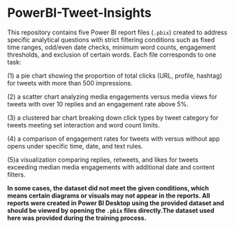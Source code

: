 # PowerBI-Tweet-Insights

This repository contains five Power BI report files (`.pbix`) created to address specific analytical questions with strict filtering conditions such as fixed time ranges, odd/even date checks, minimum word counts, engagement thresholds, and exclusion of certain words. Each file corresponds to one task: 


(1) a pie chart showing the proportion of total clicks (URL, profile, hashtag) for tweets with more than 500 impressions.


(2) a scatter chart analyzing media engagements versus media views for tweets with over 10 replies and an engagement rate above 5%.


(3) a clustered bar chart breaking down click types by tweet category for tweets meeting set interaction and word count limits.


(4) a comparison of engagement rates for tweets with versus without app opens under specific time, date, and text rules.


(5)a visualization comparing replies, retweets, and likes for tweets exceeding median media engagements with additional date and content filters. 


**In some cases, the dataset did not meet the given conditions, which means certain diagrams or visuals may not appear in the reports. All reports were created in Power BI Desktop using the provided dataset and should be viewed by opening the `.pbix` files directly.The dataset used here was provided during the training process.**
